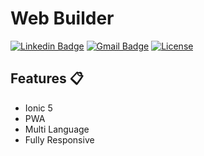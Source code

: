 # Web Builder

>

[![Linkedin Badge](https://img.shields.io/badge/-rojasarmando-blue?style=flat-square&logo=Linkedin&logoColor=white&link=https://www.linkedin.com/in/rojasarmando/)](https://www.linkedin.com/in/rojasarmando/)
[![Gmail Badge](https://img.shields.io/badge/-armando.develop@gmail.com-c14438?style=flat-square&logo=Gmail&logoColor=white&link=mailto:armando.develop@gmail.com)](mailto:armando.develop@gmail.com)
[![License](http://img.shields.io/:license-mit-blue.svg?style=flat-square)](http://badges.mit-license.org)

## Features 📋

- Ionic 5
- PWA
- Multi Language
- Fully Responsive
